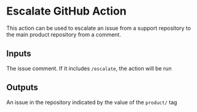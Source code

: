# Escalate GitHub Action

This action can be used to escalate an issue from a support repository to the main product repository from a comment.

## Inputs

The issue comment. If it includes `/escalate`, the action will be run

## Outputs

An issue in the repository indicated by the value of the `product/` tag

